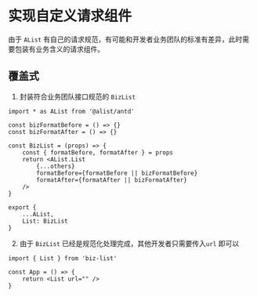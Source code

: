 # 实现自定义请求组件

由于 `AList` 有自己的请求规范，有可能和开发者业务团队的标准有差异，此时需要包装有业务含义的请求组件。

## 覆盖式

1. 封装符合业务团队接口规范的 `BizList` 

```tsx
import * as AList from '@alist/antd'

const bizFormatBefore = () => {}
const bizFormatAfter = () => {}

const BizList = (props) => {
    const { formatBefore, formatAfter } = props
    return <AList.List
        {...others}
        formatBefore={formatBefore || bizFormatBefore}
        formatAfter={formatAfter || bizFormatAfter}
    />
}

export {
    ...AList,
    List: BizList
}
```

2. 由于 `BizList` 已经是规范化处理完成，其他开发者只需要传入`url` 即可以

```tsx
import { List } from 'biz-list'

const App = () => {
    return <List url="" />
}

```